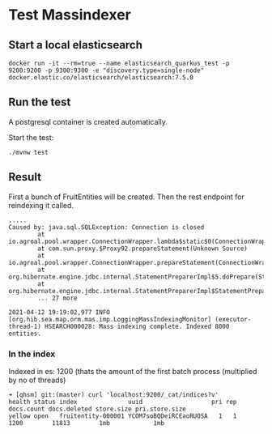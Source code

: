 # Test Massindexer

## Start a local elasticsearch

```shell script
docker run -it --rm=true --name elasticsearch_quarkus_test -p 9200:9200 -p 9300:9300 -e "discovery.type=single-node" docker.elastic.co/elasticsearch/elasticsearch:7.5.0
```

## Run the test

A postgresql container is created automatically.

Start the test:

```shell script
./mvnw test
```

## Result

First a bunch of  FruitEntities will be created.
Then the rest endpoint for reindexing it called.

```
.....
Caused by: java.sql.SQLException: Connection is closed
        at io.agroal.pool.wrapper.ConnectionWrapper.lambda$static$0(ConnectionWrapper.java:51)
        at com.sun.proxy.$Proxy92.prepareStatement(Unknown Source)
        at io.agroal.pool.wrapper.ConnectionWrapper.prepareStatement(ConnectionWrapper.java:616)
        at org.hibernate.engine.jdbc.internal.StatementPreparerImpl$5.doPrepare(StatementPreparerImpl.java:149)
        at org.hibernate.engine.jdbc.internal.StatementPreparerImpl$StatementPreparationTemplate.prepareStatement(StatementPreparerImpl.java:176)
        ... 27 more

2021-04-12 19:19:02,977 INFO  [org.hib.sea.map.orm.mas.imp.LoggingMassIndexingMonitor] (executor-thread-1) HSEARCH000028: Mass indexing complete. Indexed 8000 entities.
```

### In the index

Indexed in es: 1200 (thats the amount of the first batch process (multiplied by no of threads)

```
➜ [qhsm] git:(master) curl 'localhost:9200/_cat/indices?v'
health status index              uuid                   pri rep docs.count docs.deleted store.size pri.store.size
yellow open   fruitentity-000001 YCOM7soBQDeiRCEaoRUOSA   1   1       1200        11813        1mb            1mb
```
